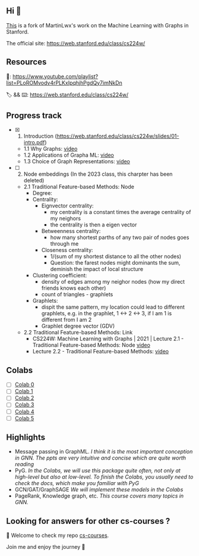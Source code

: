 ## Hi 👋

[This](https://github.com/jianboli/CS224W-Fall-2021-Stanford) is a fork of MartinLwx's work on the Machine Learning with Graphs in Stanford.

The official site: <https://web.stanford.edu/class/cs224w/>

## Resources

🎥: https://www.youtube.com/playlist?list=PLoROMvodv4rPLKxIpqhjhPgdQy7imNkDn

🏷 && ⌨️: https://web.stanford.edu/class/cs224w/

## Progress track

- [X] 1. Introduction (https://web.stanford.edu/class/cs224w/slides/01-intro.pdf)
  - 1.1 Why Graphs: [video](https://www.youtube.com/watch?v=JAB_plj2rbA&ab_channel=StanfordOnline)
  - 1.2 Applications of Grapha ML: [video](https://www.youtube.com/watch?v=aBHC6xzx9YI&ab_channel=StanfordOnline)
  - 1.3 Choice of Graph Representations: [video](https://www.youtube.com/watch?v=P-m1Qv6-8cI&ab_channel=StanfordOnline)
- [ ] 2. Node embeddings (In the 2023 class, this charpter has been deleted)
  - 2.1 Traditional Feature-based Methods: Node
    - Degree:
    - Centrality:
        - Eignvector centrality:
            - my centrality is a constant times the average centrality of my neighors
            - the centrality is then a eigen vector
        - Betweenness centrality:
            - how many shortest parths of any two pair of nodes goes through me
        - Closeness centrality:
            - 1/(sum of my shortest distance to all the other nodes)
            - Question: the farest nodes might dominants the sum, deminish the impact of local structure
    - Clustering coefficient:
        - density of edges among my neighor nodes (how my direct friends knows each other)
        - count of triangles - graphlets
    - Graphlets:
        - dispit the same pattern, my location could lead to different graphlets, e.g. in the graphlet, 1 <-> 2 <-> 3, if I am 1 is different from I am 2
        - Graphlet degree vector (GDV)
  - 2.2 Traditional Feature-based Methods: Link
    - CS224W: Machine Learning with Graphs | 2021 | Lecture 2.1 - Traditional Feature-based Methods: Node [video](https://www.youtube.com/watch?v=3IS7UhNMQ3U&list=PLoROMvodv4rPLKxIpqhjhPgdQy7imNkDn&index=4&t=1s&pp=iAQB)
    * Lecture 2.2 - Traditional Feature-based Methods: [video](https://www.youtube.com/watch?v=4dVwlE9jYxY&list=PLoROMvodv4rPLKxIpqhjhPgdQy7imNkDn&index=5)


## Colabs

- [ ] [Colab 0](./CS224W_Colab_0.ipynb)
- [ ] [Colab 1](./CS224W_Colab_1.ipynb)
- [ ] [Colab 2](./CS224W_Colab_2.ipynb)
- [ ] [Colab 3](./CS224W_Colab_3.ipynb)
- [ ] [Colab 4](./CS224W_Colab_4.ipynb)
- [ ] [Colab 5](./CS224W_Colab_5.ipynb)

## Highlights

- Message passing in GraphML. *I think it is the most important conception in GNN. The ppts are very intuitive and concise which are quite worth reading*
- PyG. *In the Colabs, we will use this package quite often, not only at high-level but also at low-level. To finish the Colabs, you usually need to check the docs, which make you familiar with PyG*
- GCN/GAT/GraphSAGE *We will implement these models in the Colabs*
- PageRank, Knowledge graph, etc. *This course covers many topics in GNN.*



## Looking for answers for other cs-courses ?

:hugs: Welcome to check my repo [cs-courses](https://github.com/MartinLwx/cs-courses).

Join me and enjoy the journey :rocket:
